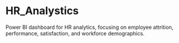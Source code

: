 # HR_Analystics
Power BI dashboard for HR analytics, focusing on employee attrition, performance, satisfaction, and workforce demographics.
